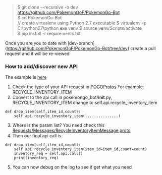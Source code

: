 > $ git clone --recursive -b dev https://github.com/PokemonGoF/PokemonGo-Bot  
> $ cd PokemonGo-Bot  
> // create virtualenv using Python 2.7 executable
> $ virtualenv -p C:\python27\python.exe venv
> $ source venv/Scripts/activate  
> $ pip install -r requirements.txt

Once you are you to date with [dev-branch] (https://github.com/PokemonGoF/PokemonGo-Bot/tree/dev) create a pull request and it will be re-viewed


### How to add/discover new API
The example is [here](https://github.com/PokemonGoF/PokemonGo-Bot/commit/46e2352ce9f349cc127a408959679282f9999585)
1. Check the type of your API request in   [POGOProtos](https://github.com/AeonLucid/POGOProtos/blob/eeccbb121b126aa51fc4eebae8d2f23d013e1cb8/src/POGOProtos/Networking/Requests/RequestType.proto) For example: RECYCLE_INVENTORY_ITEM  
2. Convert to the api call in pokemongo_bot/__init__.py,  RECYCLE_INVENTORY_ITEM change to self.api.recycle_inventory_item
```
def drop_item(self,item_id,count):
    self.api.recycle_inventory_item(...............)
```
3. Where is the param list?
You need check this [Requests/Messages/RecycleInventoryItemMessage.proto](https://github.com/AeonLucid/POGOProtos/blob/eeccbb121b126aa51fc4eebae8d2f23d013e1cb8/src/POGOProtos/Networking/Requests/Messages/RecycleInventoryItemMessage.proto)
4. Then our final api call is  
```
def drop_item(self,item_id,count):
    self.api.recycle_inventory_item(item_id=item_id,count=count)
    inventory_req = self.api.call()
    print(inventory_req)
```
5. You can now debug on the log to see if get what you need  